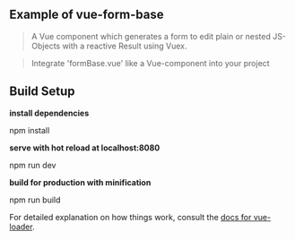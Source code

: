 ## Example of vue-form-base

> A Vue component which generates a form to edit plain or nested JS-Objects with a reactive Result using Vuex. 

> Integrate 'formBase.vue' like a Vue-component into your project 



## Build Setup


**install dependencies**

npm install

**serve with hot reload at localhost:8080**

npm run dev

**build for production with minification**

npm run build


For detailed explanation on how things work, consult the [docs for vue-loader](http://vuejs.github.io/vue-loader).




